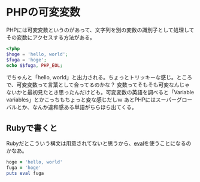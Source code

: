 # PHPの可変変数

PHPには可変変数というのがあって、文字列を別の変数の識別子として処理してその変数にアクセスする方法がある。

~~~ php
<?php
$hoge = 'hello, world';
$fuga = 'hoge';
echo $$fuga, PHP_EOL;
~~~

でちゃんと「hello, world」と出力される。ちょっとトリッキーな感じ。ところで、可変変数って言葉として合ってるのかな？ 変数ってそもそも可変なんじゃないかと最初見たとき思ったんだけども。可変変数の英語を調べると「Variable variables」とかこっちもちょっと変な感じだしｗ あとPHPにはスーパーグローバルとか、なんか違和感ある単語がちらほら出てくる。


## Rubyで書くと

Rubyだとこういう構文は用意されてないと思うから、[eval](http://rurema.clear-code.com/1.8.7/function/eval.html)を使うことになるのかなあ。

~~~ ruby
hoge = 'hello, world'
fuga = 'hoge'
puts eval fuga
~~~
